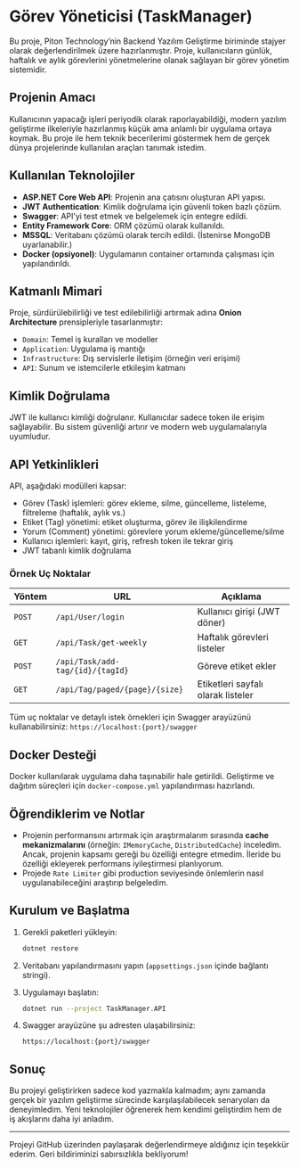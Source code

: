 
# Görev Yöneticisi (TaskManager)

Bu proje, Piton Technology’nin Backend Yazılım Geliştirme biriminde stajyer olarak değerlendirilmek üzere hazırlanmıştır. Proje, kullanıcıların günlük, haftalık ve aylık görevlerini yönetmelerine olanak sağlayan bir görev yönetim sistemidir.

## Projenin Amacı

Kullanıcının yapacağı işleri periyodik olarak raporlayabildiği, modern yazılım geliştirme ilkeleriyle hazırlanmış küçük ama anlamlı bir uygulama ortaya koymak. Bu proje ile hem teknik becerilerimi göstermek hem de gerçek dünya projelerinde kullanılan araçları tanımak istedim.

## Kullanılan Teknolojiler

- **ASP.NET Core Web API**: Projenin ana çatısını oluşturan API yapısı.
- **JWT Authentication**: Kimlik doğrulama için güvenli token bazlı çözüm.
- **Swagger**: API’yi test etmek ve belgelemek için entegre edildi.
- **Entity Framework Core**: ORM çözümü olarak kullanıldı.
- **MSSQL**: Veritabanı çözümü olarak tercih edildi. (İstenirse MongoDB uyarlanabilir.)
- **Docker (opsiyonel)**: Uygulamanın container ortamında çalışması için yapılandırıldı.

## Katmanlı Mimari

Proje, sürdürülebilirliği ve test edilebilirliği artırmak adına **Onion Architecture** prensipleriyle tasarlanmıştır:

- `Domain`: Temel iş kuralları ve modeller
- `Application`: Uygulama iş mantığı
- `Infrastructure`: Dış servislerle iletişim (örneğin veri erişimi)
- `API`: Sunum ve istemcilerle etkileşim katmanı

## Kimlik Doğrulama

JWT ile kullanıcı kimliği doğrulanır. Kullanıcılar sadece token ile erişim sağlayabilir. Bu sistem güvenliği artırır ve modern web uygulamalarıyla uyumludur.

## API Yetkinlikleri

API, aşağıdaki modülleri kapsar:

-  Görev (Task) işlemleri: görev ekleme, silme, güncelleme, listeleme, filtreleme (haftalık, aylık vs.)
-  Etiket (Tag) yönetimi: etiket oluşturma, görev ile ilişkilendirme
-  Yorum (Comment) yönetimi: görevlere yorum ekleme/güncelleme/silme
-  Kullanıcı işlemleri: kayıt, giriş, refresh token ile tekrar giriş
-  JWT tabanlı kimlik doğrulama

### Örnek Uç Noktalar

| Yöntem | URL | Açıklama |
|--------|-----|----------|
| `POST` | `/api/User/login` | Kullanıcı girişi (JWT döner) |
| `GET`  | `/api/Task/get-weekly` | Haftalık görevleri listeler |
| `POST` | `/api/Task/add-tag/{id}/{tagId}` | Göreve etiket ekler |
| `GET`  | `/api/Tag/paged/{page}/{size}` | Etiketleri sayfalı olarak listeler |

Tüm uç noktalar ve detaylı istek örnekleri için Swagger arayüzünü kullanabilirsiniz:
 `https://localhost:{port}/swagger`

##  Docker Desteği

Docker kullanılarak uygulama daha taşınabilir hale getirildi. Geliştirme ve dağıtım süreçleri için `docker-compose.yml` yapılandırması hazırlandı.

##  Öğrendiklerim ve Notlar

- Projenin performansını artırmak için araştırmalarım sırasında **cache mekanizmalarını** (örneğin: `IMemoryCache`, `DistributedCache`) inceledim. Ancak, projenin kapsamı gereği bu özelliği entegre etmedim. İleride bu özelliği ekleyerek performans iyileştirmesi planlıyorum.
- Projede `Rate Limiter` gibi production seviyesinde önlemlerin nasıl uygulanabileceğini araştırıp belgeledim.

## Kurulum ve Başlatma

1. Gerekli paketleri yükleyin:
   ```bash
   dotnet restore
   ```

2. Veritabanı yapılandırmasını yapın (`appsettings.json` içinde bağlantı stringi).

3. Uygulamayı başlatın:
   ```bash
   dotnet run --project TaskManager.API
   ```

4. Swagger arayüzüne şu adresten ulaşabilirsiniz:
   ```
   https://localhost:{port}/swagger
   ```

## Sonuç

Bu projeyi geliştirirken sadece kod yazmakla kalmadım; aynı zamanda gerçek bir yazılım geliştirme sürecinde karşılaşılabilecek senaryoları da deneyimledim. Yeni teknolojiler öğrenerek hem kendimi geliştirdim hem de iş akışlarını daha iyi anladım.

---

Projeyi GitHub üzerinden paylaşarak değerlendirmeye aldığınız için teşekkür ederim. Geri bildiriminizi sabırsızlıkla bekliyorum!
